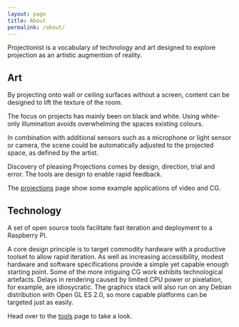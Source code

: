 ```yaml
---
layout: page
title: About
permalink: /about/
---
```


Projectionist is a vocabulary of technology and art designed to explore projection as an artistic augmention of reality.

## Art

By projecting onto wall or ceiling surfaces without a screen, content can be designed
to lift the texture of the room.

The focus on projects has mainly been on black and white.
Using white-only illumination avoids overwhelming the spaces existing colours.

In combination with additional sensors such as a microphone or light sensor or camera, the scene could be automatically
adjusted to the projected space, as defined by the artist.

Discovery of pleasing Projections comes by design, direction, trial and error.
The tools are design to enable rapid feedback.

The <a href="/projections">projections</a> page show some example applications of video and CG.


## Technology

A set of open source tools facilitate fast iteration and deployment to a Raspberry PI.

A core design principle is to target commodity hardware with a productive toolset to allow rapid iteration.
As well as increasing accessibility, modest hardware and software specifications provide a simple yet capable enough starting point. Some of the more intiguing CG work exhibits technological artefacts. Delays in rendering caused by limited CPU power or pixelation, for example, are idiosycratic. The graphics stack will also run on any Debian distribution with Open GL ES 2.0, so more capable platforms can be targeted just as easily.

Head over to the <a href="/tools">tools</a> page to take a look.

